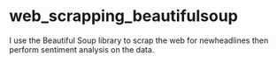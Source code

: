 # web_scrapping_beautifulsoup
I use the Beautiful Soup library to scrap the web for newheadlines then perform sentiment analysis on the data.
